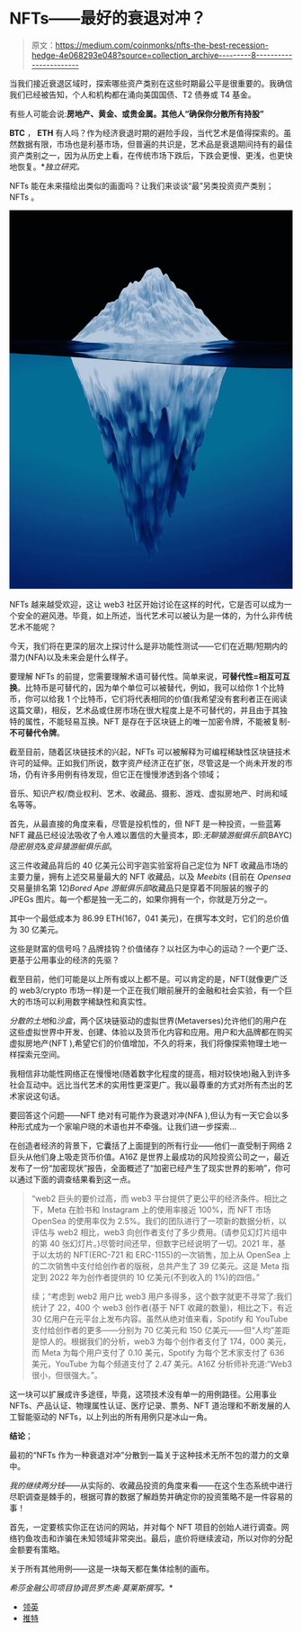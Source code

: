 # NFTs——最好的衰退对冲？

> 原文：<https://medium.com/coinmonks/nfts-the-best-recession-hedge-4e068293e048?source=collection_archive---------8----------------------->

当我们接近衰退区域时，探索哪些资产类别在这些时期最公平是很重要的。我确信我们已经被告知，个人和机构都在涌向美国国债、T2 债券或 T4 基金。

有些人可能会说:**房地产、黄金、**或**贵金属。**其他人“确保你**分散所有持股”**

**BTC** ， **ETH** 有人吗？作为经济衰退时期的避险手段，当代艺术是值得探索的。虽然数据有限，市场也是利基市场，但普遍的共识是，艺术品是衰退期间持有的最佳资产类别之一，因为从历史上看，在传统市场下跌后，下跌会更慢、更浅，也更快地恢复。**独立研究。*

NFTs 能在未来描绘出类似的画面吗？让我们来谈谈“最”另类投资资产类别；NFTs 。

![](img/705e61c0e3e477b2b631adef26d93a0a.png)

NFTs 越来越受欢迎，这让 web3 社区开始讨论在这样的时代，它是否可以成为一个安全的避风港。毕竟，如上所述，当代艺术可以被认为是一体的，为什么非传统艺术不能呢？

今天，我们将在更深的层次上探讨什么是非功能性测试——它们在近期/短期内的潜力(NFA)以及未来会是什么样子。

要理解 NFTs 的前提，您需要理解术语可替代性。简单来说，**可替代性=相互可互换**。比特币是可替代的，因为单个单位可以被替代，例如，我可以给你 1 个比特币，你可以给我 1 个比特币，它们将代表相同的价值(我希望没有套利者正在阅读这篇文章)，相反，艺术品或住房市场在很大程度上是不可替代的，并且由于其独特的属性，不能轻易互换。NFT 是存在于区块链上的唯一加密令牌，不能被复制- **不可替代令牌**。

截至目前，随着区块链技术的兴起，NFTs 可以被解释为可编程稀缺性区块链技术许可的延伸。正如我们所说，数字资产经济正在扩张，尽管这是一个尚未开发的市场，仍有许多用例有待发现，但它正在慢慢渗透到各个领域；

音乐、知识产权/商业权利、艺术、收藏品、摄影、游戏、虚拟房地产、时尚和域名等等。

首先，从最直接的角度来看，尽管是投机性的，但 NFT 是一种投资，一些蓝筹 NFT 藏品已经设法吸收了令人难以置信的大量资本，即:*无聊猿游艇俱乐部*(BAYC)*隐密朋克*&*变异猿游艇俱乐部*。

这三件收藏品背后的 40 亿美元公司宇迦实验室将自己定位为 NFT 收藏品市场的主要力量，拥有上述交易量最大的 NFT 收藏品，以及 *Meebits* (目前在 *Opensea* 交易量排名第 12)*Bored Ape 游艇俱乐部*收藏品只是穿着不同服装的猴子的 JPEGs 图片。每一个都是独一无二的，如果你拥有一个，你就是万分之一。

其中一个最低成本为 86.99 ETH(167，041 美元)，在撰写本文时，它们的总价值为 30 亿美元。

这些是财富的信号吗？品牌挂钩？价值储存？以社区为中心的运动？一个更广泛、更基于公用事业的经济的先驱？

截至目前，他们可能是以上所有或以上都不是。可以肯定的是，NFT(就像更广泛的 web3/crypto 市场一样)是一个正在我们眼前展开的金融和社会实验，有一个巨大的市场可以利用数字稀缺性和真实性。

*分散的土地*和*沙盒*，两个区块链驱动的虚拟世界(Metaverses)允许他们的用户在这些虚拟世界中开发、创建、体验以及货币化内容和应用。用户和大品牌都在购买虚拟房地产(NFT ),希望它们的价值增加，不久的将来，我们将像探索物理土地一样探索元空间。

我相信非功能性网络正在慢慢地(随着数字化程度的提高，相对较快地)融入到许多社会互动中。远比当代艺术的实用性更深更广。我以最尊重的方式对所有杰出的艺术家说这句话。

要回答这个问题——NFT 绝对有可能作为衰退对冲(NFA ),但认为有一天它会以多种形式成为一个家喻户晓的术语也并不牵强。让我们进一步探索…

在创造者经济的背景下，它囊括了上面提到的所有行业——他们一直受制于网络 2 巨头从他们身上吸走货币价值。A16Z 是世界上最成功的风险投资公司之一，最近发布了一份“加密现状”报告，全面概述了“加密已经产生了现实世界的影响”，你可以通过下面的调查结果看到这一点。

> “web2 巨头的要价过高，而 web3 平台提供了更公平的经济条件。相比之下，Meta 在脸书和 Instagram 上的使用率接近 100%，而 NFT 市场 OpenSea 的使用率仅为 2.5%。我们的团队进行了一项新的数据分析，以评估与 web2 相比，web3 向创作者支付了多少费用。(请参见幻灯片组中的第 40 张幻灯片。)尽管时间还早，但数字已经说明了一切。2021 年，基于以太坊的 NFT(ERC-721 和 ERC-1155)的一次销售，加上从 OpenSea 上的二次销售中支付给创作者的版税，总共产生了 39 亿美元。这是 Meta 指定到 2022 年为创作者提供的 10 亿美元(不到收入的 1%)的四倍。”
> 
> 续；“考虑到 web2 用户比 web3 用户多得多，这个数字就更不寻常了:我们统计了 22，400 个 web3 创作者(基于 NFT 收藏的数量)，相比之下，有近 30 亿用户在元平台上发布内容。虽然从绝对值来看，Spotify 和 YouTube 支付给创作者的更多——分别为 70 亿美元和 150 亿美元——但“人均”差距是惊人的。根据我们的分析，web3 为每个创作者支付了 174，000 美元，而 Meta 为每个用户支付了 0.10 美元，Spotify 为每个艺术家支付了 636 美元，YouTube 为每个频道支付了 2.47 美元。A16Z 分析师补充道:“Web3 很小，但很强大。”。

这一块可以扩展成许多途径，毕竟，这项技术没有单一的用例路径。公用事业 NFTs、产品认证、物理属性认证、医疗记录、票务、NFT 道治理和不断发展的人工智能驱动的 NFTs，以上列出的所有用例只是冰山一角。

**结论**；

最初的“NFTs 作为一种衰退对冲”分散到一篇关于这种技术无所不包的潜力的文章中。

*我的继续两分钱*——从实际的、收藏品投资的角度来看——在这个生态系统中进行尽职调查是棘手的，根据可靠的数据了解趋势并确定你的投资策略不是一件容易的事！

首先，一定要核实你正在访问的网站，并对每个 NFT 项目的创始人进行调查。网络钓鱼攻击和诈骗在未知领域非常突出。最后，底价将继续波动，所以对你的分配金额要有策略。

关于所有其他用例——这是一块每天都在集体绘制的画布。

*希莎金融公司项目协调员罗杰奥·莫莱斯撰写。**

*   [领英](https://www.linkedin.com/in/rog%C3%A9rio-morais-b9152a194/)
*   [推特](https://twitter.com/tokenparks)